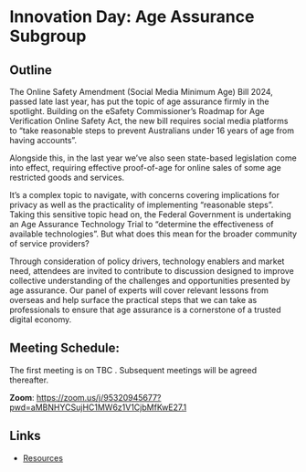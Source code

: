 # Innovation Day: Age Assurance Subgroup

## Outline 

The Online Safety Amendment (Social Media Minimum Age) Bill 2024, passed late last year, has put the topic of age assurance firmly in the spotlight. Building on the eSafety Commissioner’s Roadmap for Age Verification Online Safety Act, the new bill requires social media platforms to “take reasonable steps to prevent Australians under 16 years of age from having accounts”. 

Alongside this, in the last year we’ve also seen state-based legislation come into effect, requiring effective proof-of-age for online sales of some age restricted goods and services.

It’s a complex topic to navigate, with concerns covering implications for privacy as well as the practicality of implementing “reasonable steps”. Taking this sensitive topic head on, the Federal Government is undertaking an Age Assurance Technology Trial to “determine the effectiveness of available technologies”. But what does this mean for the broader community of service providers?

Through consideration of policy drivers, technology enablers and market need, attendees are invited to contribute to discussion designed to improve collective understanding of the challenges and opportunities presented by age assurance. Our panel of experts will cover relevant lessons from overseas and help surface the practical steps that we can take as professionals to ensure that age assurance is a cornerstone of a trusted digital economy.

## Meeting Schedule: 

The first meeting is on TBC . Subsequent meetings will be agreed thereafter.

**Zoom**: https://zoom.us/j/95320945677?pwd=aMBNHYCSujHC1MW6z1V1CjbMfKwE27.1

## Links

- [Resources](Resources.md)
